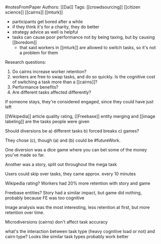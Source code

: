 #notesFromPaper
Authors: [[Dai]]
Tags: [[crowdsourcing]] [[citizen science]] [[cairns]] [[mturk]]

 - participants get bored after a while
 - if they think it's for a charity, they do better
 - strategy advice as well is helpful
 - tasks can cause poor performance not by being taxing, but by causing [[boredom]]
   - that said workers in [[mturk]] are allowed to switch tasks, so it's not a problem for them

Research questions:

 1) Do cairns increase worker retention?
   1) workers are free to swap tasks, and do so quickly. Is the cognitive cost of switching a task more than a [[cairns]]?
 2) Performance benefits?
 3) Are different tasks affected differently?

If someone stays, they're considered engaged, since they could have just left

[[Wikipedia]] article quality rating, [[Freebase]] entity merging and [[image labeling]] are the tasks people were given

Should diversions be 
 a) different tasks
 b) forced breaks
 c) games?

They chose (c), though (a) and (b) could be #futureWork. 

One diversion was a dice game where you can bet some of the money you've made so far.

Another was a story, split out throughout the mega task

Users could skip over tasks, they came approx. every 10 minutes

Wikipedia rating? Workers had 20% more retention with story and game

Freebase entities? Story had a similar impact, but game did nothing, probably because FE was too cognitive

Image analysis was the most interesting, less retention at first, but more retention over time.

Microdiversions (cairns) don't affect task accuracy

what's the interaction between task type (heavy cognitive load or not) and cairn type? Looks like similar task types probably work better
